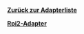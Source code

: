 [**Zurück zur Adapterliste**](/adapterref/adapterliste.md)

[**Rpi2-Adapter**](/adapterref/docs/iobroker.rpi2/de/README.md)